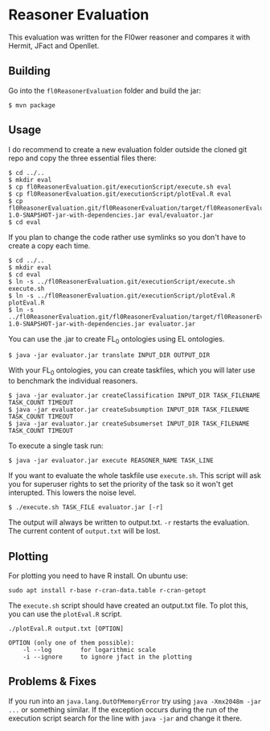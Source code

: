 Reasoner Evaluation
===================

This evaluation was written for the Fl0wer reasoner and compares it with Hermit, JFact and Openllet.

Building
--------

Go into the `fl0ReasonerEvaluation` folder and build the jar:

```console
$ mvn package
```

Usage
-----

I do recommend to create a new evaluation folder outside the cloned git repo and copy the three essential files there:

```console
$ cd ../..
$ mkdir eval
$ cp fl0ReasonerEvaluation.git/executionScript/execute.sh eval
$ cp fl0ReasonerEvaluation.git/executionScript/plotEval.R eval
$ cp fl0ReasonerEvaluation.git/fl0ReasonerEvaluation/target/fl0ReasonerEvaluation-1.0-SNAPSHOT-jar-with-dependencies.jar eval/evaluator.jar
$ cd eval
```

If you plan to change the code rather use symlinks so you don't have to create a copy each time.

```console
$ cd ../..
$ mkdir eval
$ cd eval
$ ln -s ../fl0ReasonerEvaluation.git/executionScript/execute.sh execute.sh
$ ln -s ../fl0ReasonerEvaluation.git/executionScript/plotEval.R plotEval.R
$ ln -s ../fl0ReasonerEvaluation.git/fl0ReasonerEvaluation/target/fl0ReasonerEvaluation-1.0-SNAPSHOT-jar-with-dependencies.jar evaluator.jar
```

You can use the .jar to create FL<sub>0</sub> ontologies using EL ontologies.

```console
$ java -jar evaluator.jar translate INPUT_DIR OUTPUT_DIR
```

With your FL<sub>0</sub> ontologies, you can create taskfiles, which you will later use to benchmark the individual reasoners.

```console
$ java -jar evaluator.jar createClassification INPUT_DIR TASK_FILENAME TASK_COUNT TIMEOUT
$ java -jar evaluator.jar createSubsumption INPUT_DIR TASK_FILENAME TASK_COUNT TIMEOUT
$ java -jar evaluator.jar createSubsumerset INPUT_DIR TASK_FILENAME TASK_COUNT TIMEOUT
```

To execute a single task run:

```console
$ java -jar evaluator.jar execute REASONER_NAME TASK_LINE
```

If you want to evaluate the whole taskfile use `execute.sh`.
This script will ask you for superuser rights to set the priority 
of the task so it won't get interupted. This lowers the noise level.

```console
$ ./execute.sh TASK_FILE evaluator.jar [-r]
```
The output will always be written to output.txt.
`-r` restarts the evaluation. The current content of `output.txt` will be lost. 

Plotting
--------

For plotting you need to have R install. On ubuntu use:

```console
sudo apt install r-base r-cran-data.table r-cran-getopt
```

The `execute.sh` script should have created an output.txt file.
To plot this, you can use the `plotEval.R` script.

```
./plotEval.R output.txt [OPTION]

OPTION (only one of them possible):
    -l --log        for logarithmic scale
    -i --ignore     to ignore jfact in the plotting
```

Problems & Fixes
----------------

If you run into an `java.lang.OutOfMemoryError` try using `java -Xmx2048m -jar ...` or something similar. 
If the exception occurs during the run of the execution script search for the line with `java -jar` and change it there.
